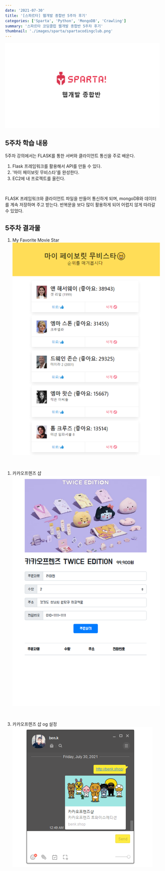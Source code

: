 ```yaml
---
date: '2021-07-30'
title: '[스파르타] 웹개발 종합반 5주차 후기'
categories: ['Sparta', 'Python', 'MongoDB', 'Crawling']
summary: '스파르타 코딩클럽 웹개발 종합반 5주차 후기'
thumbnail: './images/sparta/spartacodingclub.png'
---
```


![image.info](./images/sparta/spartacodingclub.png)

## 5주차 학습 내용

5주차 강의에서는 FLASK를 통한 서버와 클라이언트 통신을 주로 배운다.

1. Flask 프레임워크를 활용해서 API를 만들 수 있다.
2. '마이 페이보릿 무비스타'를 완성한다.
3. EC2에 내 프로젝트를 올린다.
<br/>

FLASK 프레임워크와 클라이언트 파일을 만들어 통신하게 되며, mongoDB와 데이터를 계속 저장하며 주고 받는다. 반복문을 보다 많이 활용하게 되어 어렵지 않게 따라갈 수 있었다.
<br/>

## 5주차 결과물

1. My Favorite Movie Star
![image.info](./images/sparta/week5-1.png)
<br/>

1. 카카오프렌즈 샵
![image.info](./images/sparta/week5-2.png)
<br/>

3. 카카오프렌즈 샵 og 설정
![image.info](./images/sparta/week5-2-2.png)
<br/>
